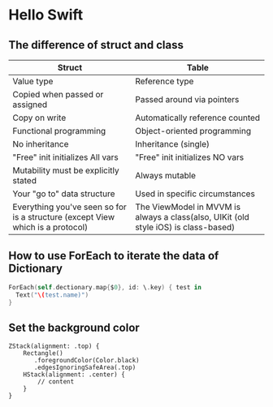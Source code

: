 # Hello Swift

## The difference of struct and class
| Struct | Table |
| ----------- | ----------- |
| Value type | Reference type |
| Copied when passed or assigned | Passed around via pointers |
| Copy on write | Automatically reference counted |
| Functional programming | Object-oriented programming |
| No inheritance | Inheritance (single) |
| "Free" init initializes All vars | "Free" init initializes NO vars |
| Mutability must be explicitly stated | Always mutable | 
| Your "go to" data structure | Used in specific circumstances |
| Everything you've seen so for is a structure (except View which is a protocol) | The ViewModel in MVVM is always a class(also, UIKit (old style iOS) is class-based)

## How to use ForEach to iterate the data of Dictionary

```Swift
ForEach(self.dectionary.map{$0}, id: \.key) { test in
  Text("\(test.name)")
}
```

## Set the background color 
```
ZStack(alignment: .top) {
    Rectangle()
       .foregroundColor(Color.black)
       .edgesIgnoringSafeArea(.top)
    HStack(alignment: .center) {
        // content                 
    }
}
```
